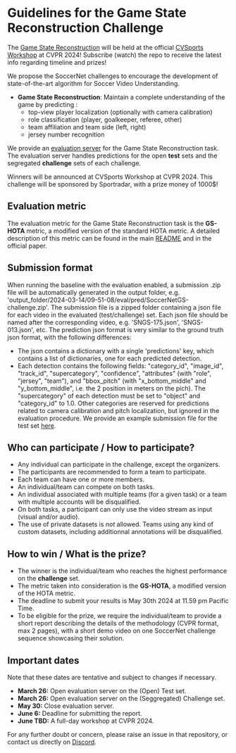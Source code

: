 # Guidelines for the Game State Reconstruction Challenge

The [Game State Reconstruction]() will be held at the official [CVSports Workshop](https://vap.aau.dk/cvsports/) at CVPR 2024! 
Subscribe (watch) the repo to receive the latest info regarding timeline and prizes!

We propose the SoccerNet challenges to encourage the development of state-of-the-art algorithm for Soccer Video Understanding.

 - **Game State Reconstruction**: Maintain a complete understanding of the game by predicting : 
   - top-view player localization (optionally with camera calibration)
   - role classification (player, goalkeeper, referee, other)
   - team affiliation and team side (left, right)
   - jersey number recognition

We provide an [evaluation server](https://eval.ai/web/challenges/challenge-page/2251/overview) for the Game State Reconstruction task. 
The evaluation server handles predictions for the open **test** sets and the segregated **challenge** sets of each challenge.

Winners will be announced at CVSports Workshop at CVPR 2024.
This challenge will be sponsored by Sportradar, with a prize money of 1000$!

## Evaluation metric
   The evaluation metric for the Game State Reconstruction task is the **GS-HOTA** metric, a modified version of the standard HOTA metric.
   A detailed description of this metric can be found in the main [README](sn-gamestate/README.md) and in the official paper.

## Submission format
   When running the baseline with the evaluation enabled, a submission .zip file will be automatically generated in the output folder, e.g. 'output_folder/2024-03-14/09-51-08/eval/pred/SoccerNetGS-challenge.zip'. 
   The submission file is a zipped folder containing a json file for each video in the evaluated (test/challenge) set.
   Each json file should be named after the corresponding video, e.g. 'SNGS-175.json', 'SNGS-013.json', etc.
   The prediction json format is very similar to the ground truth json format, with the following differences:
   - The json contains a dictionary with a single 'predictions' key, which contains a list of dictionaries, one for each predicted detection.
   - Each detection contains the following fields: "category_id", "image_id", "track_id", "supercategory", "confidence", "attributes" (with "role", "jersey", "team"), and "bbox_pitch" (with "x_bottom_middle" and "y_bottom_middle", i.e. the 2 position in meters on the pich).
   The "supercategory" of each detection must be set to "object" and "category_id" to 1.0.
   Other categories are reserved for predictions related to camera calibration and pitch localization, but ignored in the evaluation procedure.
   We provide an example submission file for the test set [here](examples_predictions/SoccerNetGS-test.zip).

## Who can participate / How to participate?

 - Any individual can participate in the challenge, except the organizers.
 - The participants are recommended to form a team to participate.
 - Each team can have one or more members. 
 - An individual/team can compete on both tasks.
 - An individual associated with multiple teams (for a given task) or a team with multiple accounts will be disqualified.
 - On both tasks, a participant can only use the video stream as input (visual and/or audio).
 - The use of private datasets is *not* allowed. Teams using any kind of custom datasets, including additionnal annotations will be disqualified.

## How to win / What is the prize?

 - The winner is the individual/team who reaches the highest performance on the **challenge** set.
 - The metric taken into consideration is the **GS-HOTA**, a modified version of the HOTA metric.
 - The deadline to submit your results is May 30th 2024 at 11.59 pm Pacific Time.
 - To be eligible for the prize, we require the individual/team to provide a short report describing the details of the methodology (CVPR format, max 2 pages), with a short demo video on one SoccerNet challenge sequence showcasing their solution.


## Important dates

Note that these dates are tentative and subject to changes if necessary.

 - **March 26:** Open evaluation server on the (Open) Test set.
 - **March 26:** Open evaluation server on the (Seggregated) Challenge set.
 - **May 30:** Close evaluation server.
 - **June 6:** Deadline for submitting the report.
 - **June TBD:** A full-day workshop at CVPR 2024.

For any further doubt or concern, please raise an issue in that repository, or contact us directly on [Discord](https://discord.gg/SM8uHj9mkP).
